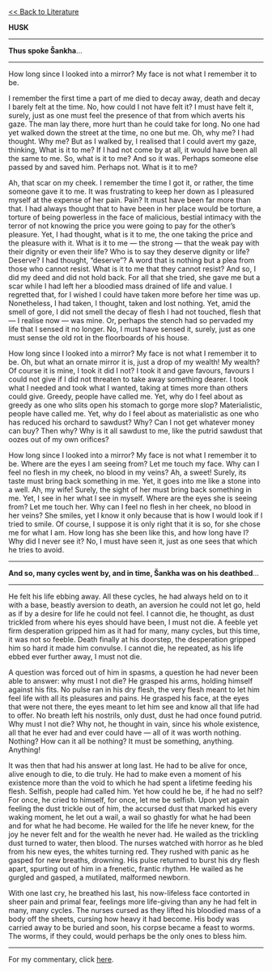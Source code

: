 [<< Back to Literature](https://pranigopu.github.io/art/literature)

**HUSK**

---

**Thus spoke Šankha**...

---

How long since I looked into a mirror? My face is not what I remember it to be.

I remember the first time a part of me died to decay away, death and decay I barely felt at the time. No, how could I not have felt it? I must have felt it, surely, just as one must feel the presence of that from which averts his gaze. The man lay there, more hurt than he could take for long. No one had yet walked down the street at the time, no one but me. Oh, why me? I had thought. Why me? But as I walked by, I realised that I could avert my gaze, thinking, What is it to me? If I had not come by at all, it would have been all the same to me. So, what is it to me? And so it was. Perhaps someone else passed by and saved him. Perhaps not. What is it to me?

Ah, that scar on my cheek. I remember the time I got it, or rather, the time someone gave it to me. It was frustrating to keep her down as I pleasured myself at the expense of her pain. Pain? It must have been far more than that. I had always thought that to have been in her place would be torture, a torture of being powerless in the face of malicious, bestial intimacy with the terror of not knowing the price you were going to pay for the other’s pleasure. Yet, I had thought, what is it to me, the one taking the price and the pleasure with it. What is it to me — the strong — that the weak pay with their dignity or even their life? Who is to say they deserve dignity or life? Deserve? I had thought, “deserve”? A word that is nothing but a plea from those who cannot resist. What is it to me that they cannot resist? And so, I did my deed and did not hold back. For all that she tried, she gave me but a scar while I had left her a bloodied mass drained of life and value. I regretted that, for I wished I could have taken more before her time was up. Nonetheless, I had taken, I thought, taken and lost nothing. Yet, amid the smell of gore, I did not smell the decay of flesh I had not touched, flesh that — I realise now — was mine. Or, perhaps the stench had so pervaded my life that I sensed it no longer. No, I must have sensed it, surely, just as one must sense the old rot in the floorboards of his house.

How long since I looked into a mirror? My face is not what I remember it to be. Oh, but what an ornate mirror it is, just a drop of my wealth! My wealth? Of course it is mine, I took it did I not? I took it and gave favours, favours I could not give if I did not threaten to take away something dearer. I took what I needed and took what I wanted, taking at times more than others could give. Greedy, people have called me. Yet, why do I feel about as greedy as one who slits open his stomach to gorge more slop? Materialistic, people have called me. Yet, why do I feel about as materialistic as one who has reduced his orchard to sawdust? Why? Can I not get whatever money can buy? Then why? Why is it all sawdust to me, like the putrid sawdust that oozes out of my own orifices? 

How long since I looked into a mirror? My face is not what I remember it to be. Where are the eyes I am seeing from? Let me touch my face. Why can I feel no flesh in my cheek, no blood in my veins? Ah, a sweet! Surely, its taste must bring back something in me. Yet, it goes into me like a stone into a well. Ah, my wife! Surely, the sight of her must bring back something in me. Yet, I see in her what I see in myself. Where are the eyes she is seeing from? Let me touch her. Why can I feel no flesh in her cheek, no blood in her veins? She smiles, yet I know it only because that is how I would look if I tried to smile. Of course, I suppose it is only right that it is so, for she chose me for what I am. How long has she been like this, and how long have I? Why did I never see it? No, I must have seen it, just as one sees that which he tries to avoid.

---

**And so, many cycles went by, and in time, Šankha was on his deathbed**...

---

He felt his life ebbing away. All these cycles, he had always held on to it with a base, beastly aversion to death, an aversion he could not let go, held as if by a desire for life he could not feel. I cannot die, he thought, as dust trickled from where his eyes should have been, I must not die. A feeble yet firm desperation gripped him as it had for many, many cycles, but this time, it was not so feeble. Death finally at his doorstep, the desperation gripped him so hard it made him convulse. I cannot die, he repeated, as his life ebbed ever further away, I must not die.

A question was forced out of him in spasms, a question he had never been able to answer: why must I not die? He grasped his arms, holding himself against his fits. No pulse ran in his dry flesh, the very flesh meant to let him feel life with all its pleasures and pains. He grasped his face, at the eyes that were not there, the eyes meant to let him see and know all that life had to offer. No breath left his nostrils, only dust, dust he had once found putrid. Why must I not die? Why not, he thought in vain, since his whole existence, all that he ever had and ever could have — all of it was worth nothing. Nothing? How can it all be nothing? It must be something, anything. Anything!

It was then that had his answer at long last. He had to be alive for once, alive enough to die, to die truly. He had to make even a moment of his existence more than the void to which he had spent a lifetime feeding his flesh. Selfish, people had called him. Yet how could he be, if he had no self? For once, he cried to himself, for once, let me be selfish. Upon yet again feeling the dust trickle out of him, the accursed dust that marked his every waking moment, he let out a wail, a wail so ghastly for what he had been and for what he had become. He wailed for the life he never knew, for the joy he never felt and for the wealth he never had. He wailed as the trickling dust turned to water, then blood. The nurses watched with horror as he bled from his new eyes, the whites turning red. They rushed with panic as he gasped for new breaths, drowning. His pulse returned to burst his dry flesh apart, spurting out of him in a frenetic, frantic rhythm. He wailed as he gurgled and gasped, a mutilated, malformed newborn.

With one last cry, he breathed his last, his now-lifeless face contorted in sheer pain and primal fear, feelings more life-giving than any he had felt in many, many cycles. The nurses cursed as they lifted his bloodied mass of a body off the sheets, cursing how heavy it had become. His body was carried away to be buried and soon, his corpse became a feast to worms. The worms, if they could, would perhaps be the only ones to bless him.

---

For my commentary, click [here](https://pranigopu.github.io/art/literature/husk-commentary.html).
